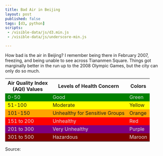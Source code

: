 ```yaml
---
title: Bad Air in Beijing
layout: post
published: false
tags: [d3, python]
scripts:
 - /visible-data/js/d3.min.js
 - /visible-data/js/underscore-min.js

---
```

<style type="text/css">
.aqi-green { background-color: green; color: #ddd; }
.aqi-green:hover { color: #333; }
.aqi-yellow { background-color: yellow; }
.aqi-orange { background-color: orange; }
.aqi-purple { background-color: purple; color: #ddd; }
.aqi-purple:hover { color: #333; }
.aqi-maroon { background-color: maroon; color: #ddd; }
.aqi-maroon:hover { color: #333; }
.aqi-red { background-color: red; color: #ddd; }
.aqi-red:hover { color: #333; }

#chart rect {
  stroke-width: 0.1;
}

#chart path {
  fill: #ddd;
}
</style>

How bad is the air in Beijing? I remember being there in February 2007, freezing, and being unable to see across Tiananmen Square. Things got marginally better in the run up to the 2008 Olympic Games, but the city can only do so much.

<div id="chart"> </div>

<table class="table">
    <tbody>
      <tr>
      </tr><tr>
        <th>Air Quality Index<br>
          (AQI) Values</th>
        <th>Levels of Health Concern</th>
        <th>Colors</th>
      </tr>
      <tr class="aqi-green">
        <td>0-50 </td>
        <td> Good</td>
        <td>Green</td>
      </tr>
      <tr class="aqi-yellow">
        <td>51-100 </td>
        <td>Moderate</td>
        <td>Yellow</td>
      </tr>
      <tr class="aqi-orange">
        <td>101-150 </td>
        <td>Unhealthy for Sensitive Groups </td>
        <td>Orange</td>
      </tr>
      <tr class="aqi-red">
        <td>151 to 200</td>
        <td>Unhealthy </td>
        <td>Red</td>
      </tr>
      <tr class="aqi-purple">
        <td>201 to 300</td>
        <td> Very Unhealthy</td>
        <td> Purple</td>
      </tr>
      <tr class="aqi-maroon">
        <td>301 to 500</td>
        <td>Hazardous</td>
        <td>Maroon</td>
      </tr>
    </tbody>
  </table>

Source:

<script type="text/javascript">
// mise en place
var height = 200,
    width = 1000,
    pad = 20,
    url = "/visible-data/data/beijingair.csv";

var colors = d3.scale.linear()
    .range(['green', 'yellow', 'orange', 'red', 'purple', 'maroon'])
    .domain([0, 51, 101, 151, 201, 301]);

var format = d3.time.format('%m-%d-%Y %H:%M');

var x = d3.time.scale()
    .range([0, width]);

var y = d3.scale.linear()
    .range([height, 0])
    .domain([0, 525]); // max aqi

var chart = d3.select('#chart').append('svg')
    .style('height', height + pad)
    .style('width', width);

var area = d3.svg.area()
    .x(function(d) { return x(d.date); })
    .y0(height)
    .y1( function(d) { return height - y(d.aqi); });

function plot(data) {
    
}


d3.csv(url, function(data) {
    window.data = data;
    _.each(data, function(d, i) {
        d.aqi = +d.aqi;
        d.pm25 = +d.pm25;
        d.date = new Date(Date.parse(d.date));
    });

    // set our date range
    x.domain(d3.extent(_.pluck(data, 'date')));


    /***
    chart.selectAll('path')
        .data([data])
      .enter().append('path')
        .attr('d', area);
    ***/
    chart.selectAll('rect')
        .data(data)
      .enter().append('rect')
        .attr('x', function(d,i) { return x(d.date); })
        .attr('y', function(d) { return height - y(d.aqi); })
        .attr('height', function(d) { return y(d.aqi); })
        .attr('width', width / data.length)
        .style('stroke', function(d) { colors(d.aqi); })
        .style('fill', function(d) { colors(d.aqi); });

    /***
    chart.selectAll('line.bar')
        .data(data)
      .enter().append('line')
        .attr('class', 'bar')
        .attr('x1', function(d) { return x(d.date); })
        .attr('x2', function(d) { return x(d.date); })
        .attr('y1', height)
        .attr('y2', function(d) { return y(d.aqi); })
        .style('stroke-width', width / data.length)
        .style('stroke', function(d) { return colors(d.aqi); });
    ***/
});


</script>
